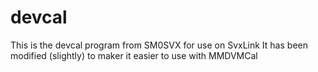 # devcal
This is the devcal program from SM0SVX for use on SvxLink 
It has been modified (slightly) to maker it easier to use with MMDVMCal



